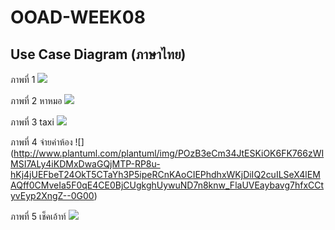# OOAD-WEEK08

## Use Case Diagram (ภาษาไทย)
ภาพที่ 1 ![](http://www.plantuml.com/plantuml/img/BOmn3e0W40JxUyMMKlW32ts3yG44Jha4aC3P-NWbsamnizcvgQrwfKYHTuMUg784XPVAJkNCHCFM61eOjfGepdPhO1jwC4GlAwPx7B7u99c6jL-QJ_sRcRE_qWC0)

ภาพที่ 2 หาหมอ ![](http://www.plantuml.com/plantuml/img/ROzB3iCW34JtdCBBTf4xv0uzWGM6eF0JE0jKzUx5IPfALLVMlF7uCpV6obiCAf1bu0pLkuN1-4gQVKwghJuLh1YXe5xHqODx811ReUPS0VJME4Ug7prcMdiAawKeQSVaHd0X3DpXgRuvc2Qu2RyF-8EnDU_I7wDW5thaX9oRuCe8F4xPco_rKZCbCtv-0m00)

ภาพที่ 3 taxi ![](http://www.plantuml.com/plantuml/img/TOqn3e0W40HxNh6b57o0ml0L0YTSWf2Sf_7v6cejDpEJ3OT6qNDlfj6cq07XKXMPXPBowCPhl1bP-2BnS6x5CXkaA1PVEDNO2w7Gdp27DIPGp-_r0m00)

ภาพที่ 4 จ่ายค่าห้อง ![] (http://www.plantuml.com/plantuml/img/POzB3eCm34JtESKiOK6FK766zWIMSI7ALy4iKDMxDwaGQjMTP-RP8u-hKj4jUEFbeT24OkT5CTaYh3P5ipeRCnKAoCIEPhdhxWKjDiIQ2cuILSeX4lEMAQff0CMveIa5F0qE4CE0BjCUgkghUywuND7n8knw_FlaUVEaybavg7hfxCCtyvEyp2XngZ--0G00)

ภาพที่ 5 เช็คเอ้าท์ ![](http://www.plantuml.com/plantuml/img/LOzB2eD044JtVOfQceKvGl0EEK4pTdIOBssxa92xPqGqPFbuLGKrBCPgQueKvMMm0lNJR1YzYZDVCYt1vyhA2PLTu4cUjaN1hecT5OLR5oj9zCGe6cZtdAUMTBEuK5R3ct1bqVVeJdDhuWUuFz1LtfBa1hkwe9METO3-EvVvq21vR8U-)
